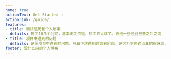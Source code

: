 ```yaml
---
home: true
actionText: Get Started →
actionLink: /guide/
features:
- title: 面试经历和个人琐事
  details: 投了10几个公司，基本无功而返，找工作太难了。总结一些经验已备之后之需
- title: 项目中遇到的问题
  details: 记录项目中遇到的问题，已备下次遇到时感到困惑，记忆力变差这点真的很麻烦，希望35岁时能有稳定的工作。
footer: 没什么用的个人博客
---
```

